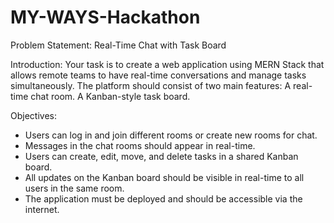 # MY-WAYS-Hackathon
Problem Statement: Real-Time Chat with Task Board

Introduction:
Your task is to create a web application using MERN Stack that allows remote teams to have real-time conversations and manage tasks simultaneously. The platform should consist of two main features:
A real-time chat room. 
A Kanban-style task board.


Objectives:
- Users can log in and join different rooms or create new rooms for chat.
- Messages in the chat rooms should appear in real-time.
- Users can create, edit, move, and delete tasks in a shared Kanban board.
- All updates on the Kanban board should be visible in real-time to all users in the same room.
- The application must be deployed and should be accessible via the internet.
